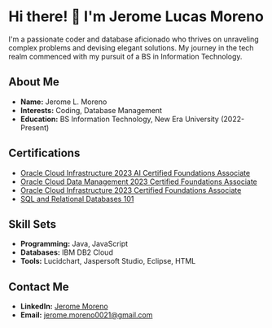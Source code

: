 # Hi there! 👋 I'm Jerome Lucas Moreno

I'm a passionate coder and database aficionado who thrives on unraveling complex problems and devising elegant solutions. My journey in the tech realm commenced with my pursuit of a BS in Information Technology.

## About Me
- **Name:** Jerome L. Moreno
- **Interests:** Coding, Database Management
- **Education:** BS Information Technology, New Era University (2022-Present)

## Certifications
- [Oracle Cloud Infrastructure 2023 AI Certified Foundations Associate](https://catalog-education.oracle.com/pls/certview/sharebadge?id=F992841B78F58AC821C5C617D8F223254AFEBFBD89D85842658D7922F67FD696)
- [Oracle Cloud Data Management 2023 Certified Foundations Associate](https://catalog-education.oracle.com/pls/certview/sharebadge?id=AB33C54E2FCD7490922CFFB33DF913EF1411C9941D45F37CD85CD7134A77C1A2)
- [Oracle Cloud Infrastructure 2023 Certified Foundations Associate](https://catalog-education.oracle.com/pls/certview/sharebadge?id=A2B6F57DD615BE0F42D16A7B78F9756B3FD4D8D222B0F684515FC78C4C89CC34)
- [SQL and Relational Databases 101](https://courses.cognitiveclass.ai/certificates/2bf890fa7618443fb2c6bdfcbc8a90ef)

## Skill Sets
- **Programming:** Java, JavaScript
- **Databases:** IBM DB2 Cloud
- **Tools:** Lucidchart, Jaspersoft Studio, Eclipse, HTML

## Contact Me
- **LinkedIn:** [Jerome Moreno](https://www.linkedin.com/in/jerome-moreno-00b43b2a4/?lipi=urn%3Ali%3Apage%3Ad_flagship3_feed%3BaAf%2FMFIeRI6%2FFfEV0ChDoA%3D%3D)
- **Email:** jerome.moreno0021@gmail.com
